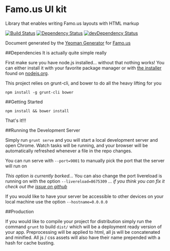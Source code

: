 Famo.us UI kit
==============

Library that enables writing Famo.us layouts with HTML markup


[![Build Status](https://travis-ci.org/karrirasinmaki/famous-ui-kit.svg?branch=master)](https://travis-ci.org/karrirasinmaki/famous-ui-kit) [![Dependency Status](https://david-dm.org/karrirasinmaki/famous-ui-kit.svg)](https://david-dm.org/karrirasinmaki/famous-ui-kit) [![devDependency Status](https://david-dm.org/karrirasinmaki/famous-ui-kit.svg)](https://david-dm.org/karrirasinmaki/famous-ui-kit#info=devDependencies)

Document generated by the [Yeoman Generator](https://github.com/famous/generator-famous) for [Famo.us](http://famo.us)

##Dependencies
It is actually quite simple really

First make sure you have node.js installed... without that nothing works!  You can either install it with your favorite package manager or with [the installer](http://nodejs.org/download) found on [nodejs.org](http://nodejs.org).

This project relies on grunt-cli, and bower to do all the heavy lifting for you

```
npm install -g grunt-cli bower
```

##Getting Started

```
npm install && bower install
```

That's it!!!

##Running the Development Server

Simply run ```grunt serve``` and you will start a local development server and open Chrome.  Watch tasks will be running, and your browser will be automatically refreshed whenever a file in the repo changes.

You can run serve with ```--port=9001``` to manually pick the port that the server will run on

*This option is currently borked...*
You can also change the port livereload is running on with the option ```--livereload=8675309```
*... if you think you can fix it check out the [issue on github](https://github.com/Famous/generator-famous/issues/22)*

If you would like to have your server be accessible to other devices on your local machine use the option ```--hostname=0.0.0.0```

##Production

If you would like to compile your project for distribution simply run the command ```grunt``` to build ```dist/``` which will be a deployment ready version of your app.  Preprocessing will be applied to html, all js will be concatenated and minified.  All js / css assets will also have their name prepended with a hash for cache busting.
